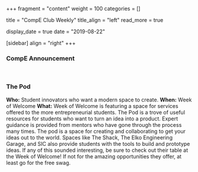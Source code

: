 
+++
fragment = "content"
weight = 100
categories = []

title = "CompE Club Weekly"
title_align = "left"
read_more = true

display_date = true
date = "2019-08-22" 

[sidebar]
  align = "right"
+++
    

### CompE Announcement


</br>

### The Pod

**Who:** Student innovators who want a modern space to create.
**When:** Week of Welcome
**What:** Week of Welcome is featuring a space for services offered to the more entrepreneurial students. The Pod is a trove of useful resources for students who want to turn an idea into a product. Expert guidance is provided from mentors who have gone through the process many times. The pod is a space for creating and collaborating to get your ideas out to the world.  Spaces like The Shack, The Elko Engineering Garage, and SIC also provide students with the tools to build and prototype ideas.
If any of this sounded interesting, be sure to check out their table at the Week of Welcome! If not for the amazing opportunities they offer, at least go for the free swag.


</br>

